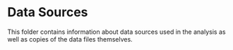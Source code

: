 # Data Sources
This folder contains information about data sources used in the analysis as well as copies of the data files themselves.
